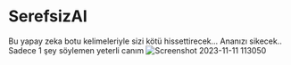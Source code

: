 # SerefsizAI
Bu yapay zeka botu kelimeleriyle sizi kötü hissettirecek... Ananızı sikecek.. Sadece 1 şey söylemen yeterli canım
![Screenshot 2023-11-11 113050](https://github.com/nihatsen/SerefsizAI/assets/112959145/92b3dd64-0217-454c-a4b2-75e0b7ec1a51)
